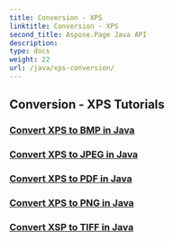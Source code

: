 ```yaml
---
title: Conversion - XPS
linktitle: Conversion - XPS
second_title: Aspose.Page Java API
description: 
type: docs
weight: 22
url: /java/xps-conversion/
---
```


## Conversion - XPS Tutorials
### [Convert XPS to BMP in Java](./to-bmp/)
### [Convert XPS to JPEG in Java](./to-jpeg/)
### [Convert XPS to PDF in Java](./to-pdf/)
### [Convert XPS to PNG in Java](./to-png/)
### [Convert XSP to TIFF in Java](./to-tiff/)